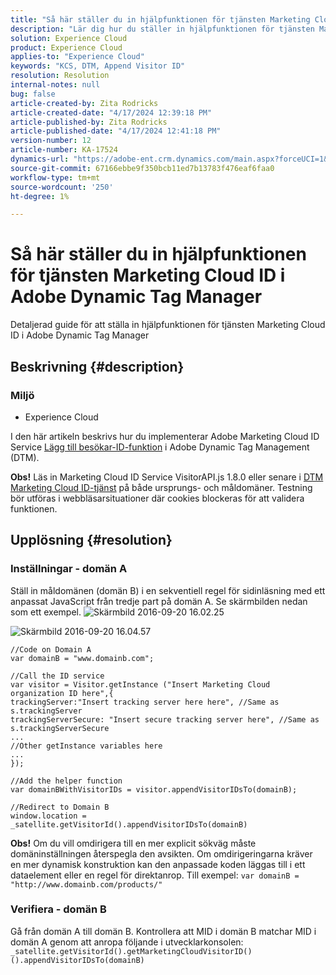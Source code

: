 ```yaml
---
title: "Så här ställer du in hjälpfunktionen för tjänsten Marketing Cloud ID i Adobe Dynamic Tag Manager"
description: "Lär dig hur du ställer in hjälpfunktionen för tjänsten Marketing Cloud ID i Adobe Dynamic Tag Manager"
solution: Experience Cloud
product: Experience Cloud
applies-to: "Experience Cloud"
keywords: "KCS, DTM, Append Visitor ID"
resolution: Resolution
internal-notes: null
bug: false
article-created-by: Zita Rodricks
article-created-date: "4/17/2024 12:39:18 PM"
article-published-by: Zita Rodricks
article-published-date: "4/17/2024 12:41:18 PM"
version-number: 12
article-number: KA-17524
dynamics-url: "https://adobe-ent.crm.dynamics.com/main.aspx?forceUCI=1&pagetype=entityrecord&etn=knowledgearticle&id=228cfb7e-b7fc-ee11-a1ff-6045bd0065b6"
source-git-commit: 67166ebbe9f350bcb11ed7b13783f476eaf6faa0
workflow-type: tm+mt
source-wordcount: '250'
ht-degree: 1%

---
```


# Så här ställer du in hjälpfunktionen för tjänsten Marketing Cloud ID i Adobe Dynamic Tag Manager


Detaljerad guide för att ställa in hjälpfunktionen för tjänsten Marketing Cloud ID i Adobe Dynamic Tag Manager

## Beskrivning {#description}


### <b>Miljö</b>

- Experience Cloud


I den här artikeln beskrivs hur du implementerar Adobe Marketing Cloud ID Service [Lägg till besökar-ID-funktion](https://experienceleague.adobe.com/docs/id-service/using/id-service-api/methods/appendvisitorid.html) i Adobe Dynamic Tag Management (DTM).

<b>Obs!</b> Läs in Marketing Cloud ID Service VisitorAPI.js 1.8.0 eller senare i [DTM Marketing Cloud ID-tjänst](https://experienceleague.adobe.com/docs/id-service/using/id-service-api/methods/getmcvid.html) på både ursprungs- och måldomäner. Testning bör utföras i webbläsarsituationer där cookies blockeras för att validera funktionen.


## Upplösning {#resolution}


### <b>Inställningar - domän A</b>

Ställ in måldomänen (domän B) i en sekventiell regel för sidinläsning med ett anpassat JavaScript från tredje part på domän A. Se skärmbilden nedan som ett exempel.
![Skärmbild 2016-09-20 16.02.25](https://helpx.adobe.com/content/dam/help/en/dtm/kb/how-to-set-marketing-cloud-id-service-helper-function-in-adobe-d/jcr%3acontent/main-pars/image/Screenshot%202016-09-20%2016.02.25.png "Skärmbild 2016-09-20 16.02.25")

![Skärmbild 2016-09-20 16.04.57](https://helpx.adobe.com/content/dam/help/en/dtm/kb/how-to-set-marketing-cloud-id-service-helper-function-in-adobe-d/jcr%3acontent/main-pars/image_1393293752/Screenshot%202016-09-20%2016.04.57.png "Skärmbild 2016-09-20 16.04.57")

```clike
//Code on Domain A
var domainB = "www.domainb.com";
 
//Call the ID service
var visitor = Visitor.getInstance ("Insert Marketing Cloud organization ID here",{
trackingServer:"Insert tracking server here here", //Same as s.trackingServer
trackingServerSecure: "Insert secure tracking server here", //Same as s.trackingServerSecure
...
//Other getInstance variables here
...
});
 
//Add the helper function
var domainBWithVisitorIDs = visitor.appendVisitorIDsTo(domainB);
 
//Redirect to Domain B
window.location = _satellite.getVisitorId().appendVisitorIDsTo(domainB)
```


<b>Obs!</b> Om du vill omdirigera till en mer explicit sökväg måste domäninställningen återspegla den avsikten. Om omdirigeringarna kräver en mer dynamisk konstruktion kan den anpassade koden läggas till i ett dataelement eller en regel för direktanrop. Till exempel: `var domainB = "http://www.domainb.com/products/"`



### <b>Verifiera - domän B</b>



Gå från domän A till domän B. Kontrollera att MID i domän B matchar MID i domän A genom att anropa följande i utvecklarkonsolen:  `_satellite.getVisitorId().getMarketingCloudVisitorID()().appendVisitorIDsTo(domainB)`
